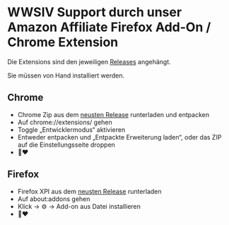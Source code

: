 # WWSIV Support durch unser Amazon Affiliate Firefox Add-On / Chrome Extension

Die Extensions sind den jeweiligen [Releases](https://github.com/MoritzGiessmann/amazon-redirect-browser-extension/releases) angehängt.

Sie müssen von Hand installiert werden.

## Chrome

* Chrome Zip aus dem [neusten Release](https://github.com/MoritzGiessmann/amazon-redirect-browser-extension/releases/latest) runterladen und entpacken
* Auf chrome://extensions/ gehen
* Toggle „Entwicklermodus“ aktivieren
* Entweder entpacken und „Entpackte Erweiterung laden“, oder das ZIP auf die Einstellungsseite droppen
* 💸❤️

## Firefox

* Firefox XPI aus dem [neusten Release](https://github.com/MoritzGiessmann/amazon-redirect-browser-extension/releases/latest) runterladen
* Auf about:addons gehen
* Klick -> ⚙️ -> Add-on aus Datei installieren
* 💸❤️
